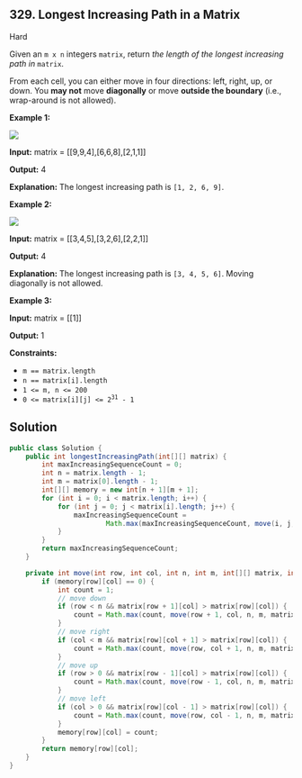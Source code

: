 ## 329\. Longest Increasing Path in a Matrix

Hard

Given an `m x n` integers `matrix`, return _the length of the longest increasing path in_ `matrix`.

From each cell, you can either move in four directions: left, right, up, or down. You **may not** move **diagonally** or move **outside the boundary** (i.e., wrap-around is not allowed).

**Example 1:**

![](https://assets.leetcode.com/uploads/2021/01/05/grid1.jpg)

**Input:** matrix = \[\[9,9,4],[6,6,8],[2,1,1]]

**Output:** 4

**Explanation:** The longest increasing path is `[1, 2, 6, 9]`. 

**Example 2:**

![](https://assets.leetcode.com/uploads/2021/01/27/tmp-grid.jpg)

**Input:** matrix = \[\[3,4,5],[3,2,6],[2,2,1]]

**Output:** 4

**Explanation:** The longest increasing path is `[3, 4, 5, 6]`. Moving diagonally is not allowed. 

**Example 3:**

**Input:** matrix = \[\[1]]

**Output:** 1 

**Constraints:**

*   `m == matrix.length`
*   `n == matrix[i].length`
*   `1 <= m, n <= 200`
*   <code>0 <= matrix[i][j] <= 2<sup>31</sup> - 1</code>

## Solution

```java
public class Solution {
    public int longestIncreasingPath(int[][] matrix) {
        int maxIncreasingSequenceCount = 0;
        int n = matrix.length - 1;
        int m = matrix[0].length - 1;
        int[][] memory = new int[n + 1][m + 1];
        for (int i = 0; i < matrix.length; i++) {
            for (int j = 0; j < matrix[i].length; j++) {
                maxIncreasingSequenceCount =
                        Math.max(maxIncreasingSequenceCount, move(i, j, n, m, matrix, memory));
            }
        }
        return maxIncreasingSequenceCount;
    }

    private int move(int row, int col, int n, int m, int[][] matrix, int[][] memory) {
        if (memory[row][col] == 0) {
            int count = 1;
            // move down
            if (row < n && matrix[row + 1][col] > matrix[row][col]) {
                count = Math.max(count, move(row + 1, col, n, m, matrix, memory) + 1);
            }
            // move right
            if (col < m && matrix[row][col + 1] > matrix[row][col]) {
                count = Math.max(count, move(row, col + 1, n, m, matrix, memory) + 1);
            }
            // move up
            if (row > 0 && matrix[row - 1][col] > matrix[row][col]) {
                count = Math.max(count, move(row - 1, col, n, m, matrix, memory) + 1);
            }
            // move left
            if (col > 0 && matrix[row][col - 1] > matrix[row][col]) {
                count = Math.max(count, move(row, col - 1, n, m, matrix, memory) + 1);
            }
            memory[row][col] = count;
        }
        return memory[row][col];
    }
}
```